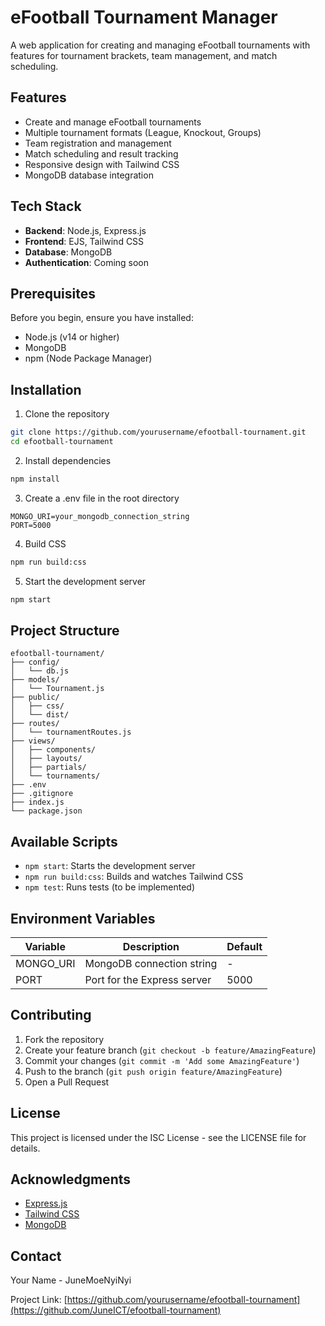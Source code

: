 # eFootball Tournament Manager

A web application for creating and managing eFootball tournaments with features for tournament brackets, team management, and match scheduling.

## Features

- Create and manage eFootball tournaments
- Multiple tournament formats (League, Knockout, Groups)
- Team registration and management
- Match scheduling and result tracking
- Responsive design with Tailwind CSS
- MongoDB database integration

## Tech Stack

- **Backend**: Node.js, Express.js
- **Frontend**: EJS, Tailwind CSS
- **Database**: MongoDB
- **Authentication**: Coming soon

## Prerequisites

Before you begin, ensure you have installed:
- Node.js (v14 or higher)
- MongoDB
- npm (Node Package Manager)

## Installation

1. Clone the repository
```bash
git clone https://github.com/yourusername/efootball-tournament.git
cd efootball-tournament
```

2. Install dependencies
```bash
npm install
```

3. Create a .env file in the root directory
```env
MONGO_URI=your_mongodb_connection_string
PORT=5000
```

4. Build CSS
```bash
npm run build:css
```

5. Start the development server
```bash
npm start
```

## Project Structure

```plaintext
efootball-tournament/
├── config/
│   └── db.js
├── models/
│   └── Tournament.js
├── public/
│   ├── css/
│   └── dist/
├── routes/
│   └── tournamentRoutes.js
├── views/
│   ├── components/
│   ├── layouts/
│   ├── partials/
│   └── tournaments/
├── .env
├── .gitignore
├── index.js
└── package.json
```

## Available Scripts

- `npm start`: Starts the development server
- `npm run build:css`: Builds and watches Tailwind CSS
- `npm test`: Runs tests (to be implemented)

## Environment Variables

| Variable   | Description                  | Default |
|-----------|------------------------------|---------|
| MONGO_URI | MongoDB connection string    | -       |
| PORT      | Port for the Express server | 5000    |

## Contributing

1. Fork the repository
2. Create your feature branch (`git checkout -b feature/AmazingFeature`)
3. Commit your changes (`git commit -m 'Add some AmazingFeature'`)
4. Push to the branch (`git push origin feature/AmazingFeature`)
5. Open a Pull Request

## License

This project is licensed under the ISC License - see the LICENSE file for details.

## Acknowledgments

- [Express.js](https://expressjs.com/)
- [Tailwind CSS](https://tailwindcss.com/)
- [MongoDB](https://www.mongodb.com/)

## Contact

Your Name - JuneMoeNyiNyi

Project Link: [https://github.com/yourusername/efootball-tournament](https://github.com/JuneICT/efootball-tournament)
